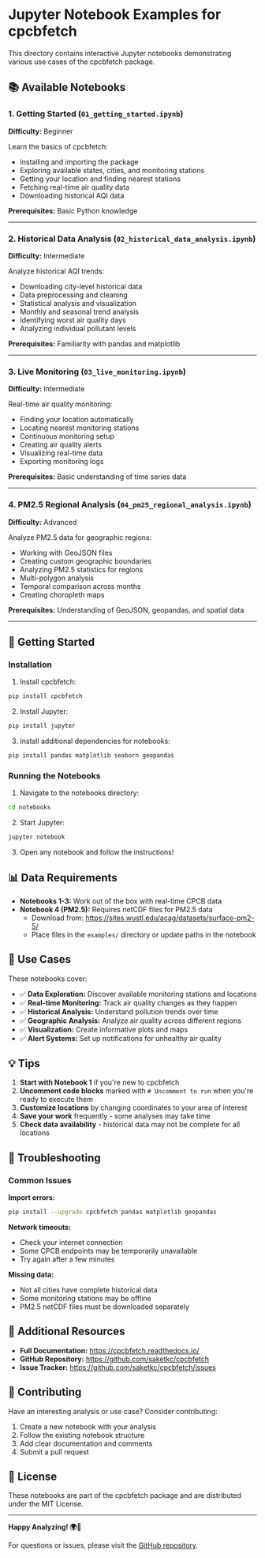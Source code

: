 # Jupyter Notebook Examples for cpcbfetch

This directory contains interactive Jupyter notebooks demonstrating various use cases of the cpcbfetch package.

## 📚 Available Notebooks

### 1. Getting Started (`01_getting_started.ipynb`)
**Difficulty:** Beginner

Learn the basics of cpcbfetch:
- Installing and importing the package
- Exploring available states, cities, and monitoring stations
- Getting your location and finding nearest stations
- Fetching real-time air quality data
- Downloading historical AQI data

**Prerequisites:** Basic Python knowledge

---

### 2. Historical Data Analysis (`02_historical_data_analysis.ipynb`)
**Difficulty:** Intermediate

Analyze historical AQI trends:
- Downloading city-level historical data
- Data preprocessing and cleaning
- Statistical analysis and visualization
- Monthly and seasonal trend analysis
- Identifying worst air quality days
- Analyzing individual pollutant levels

**Prerequisites:** Familiarity with pandas and matplotlib

---

### 3. Live Monitoring (`03_live_monitoring.ipynb`)
**Difficulty:** Intermediate

Real-time air quality monitoring:
- Finding your location automatically
- Locating nearest monitoring stations
- Continuous monitoring setup
- Creating air quality alerts
- Visualizing real-time data
- Exporting monitoring logs

**Prerequisites:** Basic understanding of time series data

---

### 4. PM2.5 Regional Analysis (`04_pm25_regional_analysis.ipynb`)
**Difficulty:** Advanced

Analyze PM2.5 data for geographic regions:
- Working with GeoJSON files
- Creating custom geographic boundaries
- Analyzing PM2.5 statistics for regions
- Multi-polygon analysis
- Temporal comparison across months
- Creating choropleth maps

**Prerequisites:** Understanding of GeoJSON, geopandas, and spatial data

---

## 🚀 Getting Started

### Installation

1. Install cpcbfetch:
```bash
pip install cpcbfetch
```

2. Install Jupyter:
```bash
pip install jupyter
```

3. Install additional dependencies for notebooks:
```bash
pip install pandas matplotlib seaborn geopandas
```

### Running the Notebooks

1. Navigate to the notebooks directory:
```bash
cd notebooks
```

2. Start Jupyter:
```bash
jupyter notebook
```

3. Open any notebook and follow the instructions!

## 📊 Data Requirements

- **Notebooks 1-3:** Work out of the box with real-time CPCB data
- **Notebook 4 (PM2.5):** Requires netCDF files for PM2.5 data
  - Download from: https://sites.wustl.edu/acag/datasets/surface-pm2-5/
  - Place files in the `examples/` directory or update paths in the notebook

## 🎯 Use Cases

These notebooks cover:

- ✅ **Data Exploration:** Discover available monitoring stations and locations
- ✅ **Real-time Monitoring:** Track air quality changes as they happen
- ✅ **Historical Analysis:** Understand pollution trends over time
- ✅ **Geographic Analysis:** Analyze air quality across different regions
- ✅ **Visualization:** Create informative plots and maps
- ✅ **Alert Systems:** Set up notifications for unhealthy air quality

## 💡 Tips

1. **Start with Notebook 1** if you're new to cpcbfetch
2. **Uncomment code blocks** marked with `# Uncomment to run` when you're ready to execute them
3. **Customize locations** by changing coordinates to your area of interest
4. **Save your work** frequently - some analyses may take time
5. **Check data availability** - historical data may not be complete for all locations

## 🔧 Troubleshooting

### Common Issues

**Import errors:**
```bash
pip install --upgrade cpcbfetch pandas matplotlib geopandas
```

**Network timeouts:**
- Check your internet connection
- Some CPCB endpoints may be temporarily unavailable
- Try again after a few minutes

**Missing data:**
- Not all cities have complete historical data
- Some monitoring stations may be offline
- PM2.5 netCDF files must be downloaded separately

## 📖 Additional Resources

- **Full Documentation:** https://cpcbfetch.readthedocs.io/
- **GitHub Repository:** https://github.com/saketkc/cpcbfetch
- **Issue Tracker:** https://github.com/saketkc/cpcbfetch/issues

## 🤝 Contributing

Have an interesting analysis or use case? Consider contributing:

1. Create a new notebook with your analysis
2. Follow the existing notebook structure
3. Add clear documentation and comments
4. Submit a pull request

## 📝 License

These notebooks are part of the cpcbfetch package and are distributed under the MIT License.

---

**Happy Analyzing! 🌍💚**

For questions or issues, please visit the [GitHub repository](https://github.com/saketkc/cpcbfetch).
